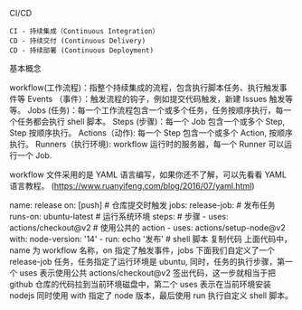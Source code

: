CI/CD

    CI - 持续集成（Continuous Integration）
    CD - 持续交付 (Continuous Delivery)
    CD - 持续部署 (Continuous Deployment)


基本概念

workflow(工作流程)：指整个持续集成的流程，包含执行脚本任务、执行触发事件等
Events （事件）：触发流程的钩子，例如提交代码触发，新建 Issues 触发等等。
Jobs (任务)：每一个工作流程包含一个或多个任务，任务按顺序执行，每一个任务都会执行 shell 脚本。
Steps (步骤)：每一个 Job 包含一个或多个 Step, Step 按顺序执行。
Actions（动作): 每一个 Step 包含一个或多个 Action, 按顺序执行。
Runners（执行环境): workflow 运行时的服务器，每一个 Runner 可以运行一个 Job.


workflow 文件采用的是 YAML 语言编写，如果你还不了解，可以先看看 YAML 语言教程。
(https://www.ruanyifeng.com/blog/2016/07/yaml.html)



name: release
on: [push] # 仓库提交时触发
jobs:
  release-job: # 发布任务
    runs-on: ubuntu-latest # 运行系统环境
    steps: # 步骤
      - uses: actions/checkout@v2 # 使用公共的 action
      - uses: actions/setup-node@v2
        with:
          node-version: '14'
      - run: echo '发布' # shell 脚本
复制代码
上面代码中，name 为 workflow 名称，on 指定了触发事件，jobs 下面我们自定义了一个 release-job 任务，任务指定了运行环境是 ubuntu, 同时，任务的执行步骤，第一个 uses 表示使用公共 actions/checkout@v2 签出代码，这一步就相当于把 github 仓库的代码拉到当前环境磁盘中，第二个 uses 表示在当前环境安装 nodejs 同时使用 with 指定了 node 版本，最后使用 run 执行自定义 shell 脚本。
